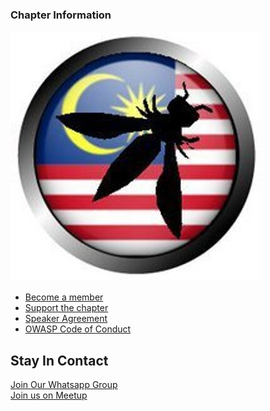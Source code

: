 ### Chapter Information

![OWASP Kuala Lumpur Chapter](owaspmy.jpeg
"OWASP Kuala Lumpur Chapter")


* [Become a member](https://owasp.org/membership/)
* [Support the chapter](https://owasp.org/donate/)
* [Speaker Agreement](https://owasp.org/www-policy/legal/speaker-agreement)
* [OWASP Code of Conduct](https://owasp.org/www-policy/operational/code-of-conduct)

## Stay In Contact
[Join Our Whatsapp Group](https://chat.whatsapp.com/KAdpus4R0pb895ulC2jo8p)<br>
[Join us on Meetup](https://www.meetup.com/owasp-kuala-lumpur-chapter/)<br>
